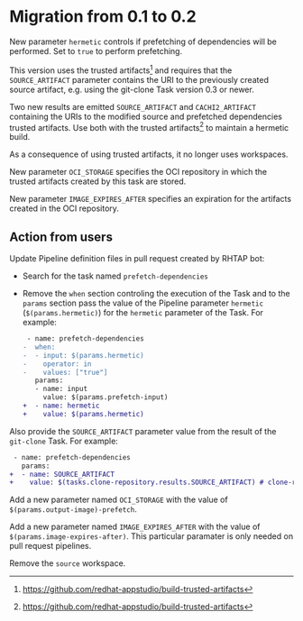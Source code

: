 # Migration from 0.1 to 0.2

New parameter `hermetic` controls if prefetching of dependencies will be
performed. Set to `true` to perform prefetching.

This version uses the trusted artifacts[^1] and requires that the `SOURCE_ARTIFACT`
parameter contains the URI to the previously created source artifact, e.g. using
the git-clone Task version 0.3 or newer.

Two new results are emitted `SOURCE_ARTIFACT` and `CACHI2_ARTIFACT` containing
the URIs to the modified source and prefetched dependencies trusted artifacts.
Use both with the trusted artifacts[^1] to maintain a hermetic build.

As a consequence of using trusted artifacts, it no longer uses workspaces.

New parameter `OCI_STORAGE` specifies the OCI repository in which the trusted
artifacts created by this task are stored.

New parameter `IMAGE_EXPIRES_AFTER` specifies an expiration for the artifacts
created in the OCI repository.

## Action from users

Update Pipeline definition files in pull request created by RHTAP bot:

- Search for the task named `prefetch-dependencies`
- Remove the `when` section controling the execution of the Task and to the `params` section pass the value of the Pipeline parameter `hermetic` (`$(params.hermetic)`) for the `hermetic` parameter of the Task. For example:

  ```diff
   - name: prefetch-dependencies
  -  when:
  -  - input: $(params.hermetic)
  -    operator: in
  -    values: ["true"]
     params:
     - name: input
       value: $(params.prefetch-input)
  +  - name: hermetic
  +    value: $(params.hermetic)
  ```

Also provide the `SOURCE_ARTIFACT` parameter value from the result of the
`git-clone` Task. For example:

```diff
 - name: prefetch-dependencies
   params:
+  - name: SOURCE_ARTIFACT
+    value: $(tasks.clone-repository.results.SOURCE_ARTIFACT) # clone-repository is the name of the git-clone Task in the Pipeline
```

Add a new parameter named `OCI_STORAGE` with the value of `$(params.output-image)-prefetch`.

Add a new parameter named `IMAGE_EXPIRES_AFTER` with the value of `$(params.image-expires-after)`.
This particular paramater is only needed on pull request pipelines.

Remove the `source` workspace.

[^1]: https://github.com/redhat-appstudio/build-trusted-artifacts
